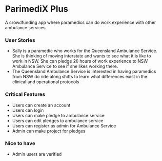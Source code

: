 # ParimediX Plus
A crowdfunding app where paramedics can do work experience with other ambulance services

### User Stories
- Sally is a paramedic who works for the Queensland Ambulance Service. She is thinking of moving interstate and wants to see what it is like to work in NSW. She can pledge 20 hours of work experience to NSW Ambulance Service to see if she likes working there. 
- The Queensland Ambulance Service is interested in having paramedics from NSW do ride along shifts to learn what differences exist in the clinical and operational protocols

### Critical Features
- Users can create an account
- Users can login
- Users can make pledge to ambulance service
- Users can edit pledges to ambulance service
- Users can register as admin for Ambulance Service
- Admin can make project for pledges

### Nice to have
- Admin users are verified